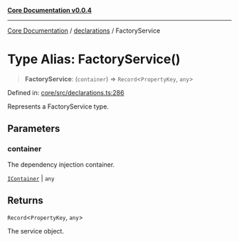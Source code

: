 [**Core Documentation v0.0.4**](../../README.md)

***

[Core Documentation](../../modules.md) / [declarations](../README.md) / FactoryService

# Type Alias: FactoryService()

> **FactoryService**: (`container`) => `Record`\<`PropertyKey`, `any`\>

Defined in: [core/src/declarations.ts:286](https://github.com/stonemjs/core/blob/93efe04ef1a71ad6f49c3b315da54d45ace50f23/src/declarations.ts#L286)

Represents a FactoryService type.

## Parameters

### container

The dependency injection container.

[`IContainer`](IContainer.md) | `any`

## Returns

`Record`\<`PropertyKey`, `any`\>

The service object.
